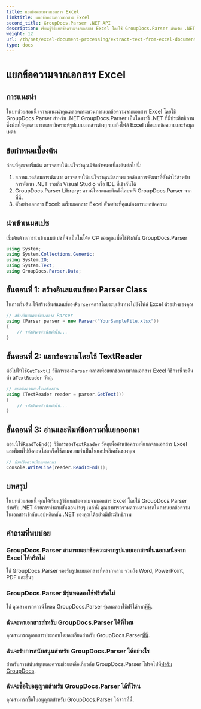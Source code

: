 ```yaml
---
title: แยกข้อความจากเอกสาร Excel
linktitle: แยกข้อความจากเอกสาร Excel
second_title: GroupDocs.Parser .NET API
description: เรียนรู้วิธีแยกข้อความจากเอกสาร Excel โดยใช้ GroupDocs.Parser สำหรับ .NET ในขั้นตอนง่ายๆ
weight: 12
url: /th/net/excel-document-processing/extract-text-from-excel-document/
type: docs
---
```

# แยกข้อความจากเอกสาร Excel

## การแนะนำ
ในบทช่วยสอนนี้ เราจะแนะนำคุณตลอดกระบวนการแยกข้อความจากเอกสาร Excel โดยใช้ GroupDocs.Parser สำหรับ .NET GroupDocs.Parser เป็นไลบรารี .NET ที่มีประสิทธิภาพ ซึ่งช่วยให้คุณสามารถแยกวิเคราะห์รูปแบบเอกสารต่างๆ รวมถึงไฟล์ Excel เพื่อแยกข้อความและข้อมูลเมตา
## ข้อกำหนดเบื้องต้น
ก่อนที่คุณจะเริ่มต้น ตรวจสอบให้แน่ใจว่าคุณมีข้อกำหนดเบื้องต้นต่อไปนี้:
1. สภาพแวดล้อมการพัฒนา: ตรวจสอบให้แน่ใจว่าคุณมีสภาพแวดล้อมการพัฒนาที่ตั้งค่าไว้สำหรับการพัฒนา .NET รวมถึง Visual Studio หรือ IDE ที่เข้ากันได้
2.  GroupDocs.Parser Library: ดาวน์โหลดและติดตั้งไลบรารี GroupDocs.Parser จาก[ที่นี่](https://releases.groupdocs.com/parser/net/).
3. ตัวอย่างเอกสาร Excel: เตรียมเอกสาร Excel ตัวอย่างที่คุณต้องการแยกข้อความ

## นำเข้าเนมสเปซ
เริ่มต้นด้วยการนำเข้าเนมสเปซที่จำเป็นในโค้ด C# ของคุณเพื่อใช้ฟังก์ชัน GroupDocs.Parser
```csharp
using System;
using System.Collections.Generic;
using System.IO;
using System.Text;
using GroupDocs.Parser.Data;
```
## ขั้นตอนที่ 1: สร้างอินสแตนซ์ของ Parser Class
 ในการเริ่มต้น ให้สร้างอินสแตนซ์ของ`Parser`คลาสโดยระบุเส้นทางไปยังไฟล์ Excel ตัวอย่างของคุณ
```csharp
// สร้างอินสแตนซ์ของคลาส Parser
using (Parser parser = new Parser("YourSampleFile.xlsx"))
{
    // รหัสยังคงดำเนินต่อไป...
}
```
## ขั้นตอนที่ 2: แยกข้อความโดยใช้ TextReader
 ต่อไปให้ใช้`GetText()` วิธีการของ`Parser` คลาสเพื่อแยกข้อความจากเอกสาร Excel วิธีการนี้จะคืนค่า a`TextReader` วัตถุ.
```csharp
// แยกข้อความลงในเครื่องอ่าน
using (TextReader reader = parser.GetText())
{
    // รหัสยังคงดำเนินต่อไป...
}
```
## ขั้นตอนที่ 3: อ่านและพิมพ์ข้อความที่แยกออกมา
 ตอนนี้ใช้`ReadToEnd()` วิธีการของ`TextReader` วัตถุเพื่ออ่านข้อความที่แยกจากเอกสาร Excel และพิมพ์ไปยังคอนโซลหรือใช้ตามความจำเป็นในแอปพลิเคชันของคุณ
```csharp
// พิมพ์ข้อความที่แยกออกมา
Console.WriteLine(reader.ReadToEnd());
```

## บทสรุป
ในบทช่วยสอนนี้ คุณได้เรียนรู้วิธีแยกข้อความจากเอกสาร Excel โดยใช้ GroupDocs.Parser สำหรับ .NET ด้วยการทำตามขั้นตอนง่ายๆ เหล่านี้ คุณสามารถรวมความสามารถในการแยกข้อความในเอกสารเข้ากับแอปพลิเคชัน .NET ของคุณได้อย่างมีประสิทธิภาพ

## คำถามที่พบบ่อย
### GroupDocs.Parser สามารถแยกข้อความจากรูปแบบเอกสารอื่นนอกเหนือจาก Excel ได้หรือไม่
ใช่ GroupDocs.Parser รองรับรูปแบบเอกสารที่หลากหลาย รวมถึง Word, PowerPoint, PDF และอื่นๆ
### GroupDocs.Parser มีรุ่นทดลองใช้ฟรีหรือไม่
 ใช่ คุณสามารถดาวน์โหลด GroupDocs.Parser รุ่นทดลองใช้ฟรีได้จาก[ที่นี่](https://releases.groupdocs.com/).
### ฉันจะหาเอกสารสำหรับ GroupDocs.Parser ได้ที่ไหน
 คุณสามารถดูเอกสารประกอบโดยละเอียดสำหรับ GroupDocs.Parser[ที่นี่](https://tutorials.groupdocs.com/parser/net/).
### ฉันจะรับการสนับสนุนสำหรับ GroupDocs.Parser ได้อย่างไร
สำหรับการสนับสนุนและความช่วยเหลือเกี่ยวกับ GroupDocs.Parser โปรดไปที่[ฟอรัม GroupDocs](https://forum.groupdocs.com/c/parser/17).
### ฉันจะซื้อใบอนุญาตสำหรับ GroupDocs.Parser ได้ที่ไหน
 คุณสามารถซื้อใบอนุญาตสำหรับ GroupDocs.Parser ได้จาก[ที่นี่](https://purchase.groupdocs.com/buy).